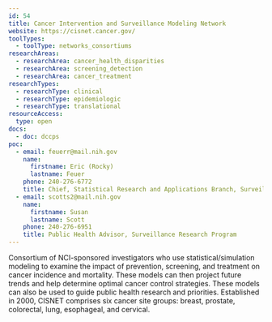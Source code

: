 ```yaml
---
id: 54
title: Cancer Intervention and Surveillance Modeling Network
website: https://cisnet.cancer.gov/
toolTypes:
  - toolType: networks_consortiums
researchAreas:
  - researchArea: cancer_health_disparities
  - researchArea: screening_detection
  - researchArea: cancer_treatment
researchTypes:
  - researchType: clinical
  - researchType: epidemiologic
  - researchType: translational
resourceAccess:
  type: open
docs:
  - doc: dccps
poc:
  - email: feuerr@mail.nih.gov
    name:
      firstname: Eric (Rocky)
      lastname: Feuer
    phone: 240-276-6772
    title: Chief, Statistical Research and Applications Branch, Surveillance Research Program
  - email: scotts2@mail.nih.gov
    name:
      firstname: Susan
      lastname: Scott
    phone: 240-276-6951
    title: Public Health Advisor, Surveillance Research Program
---
```

Consortium of NCI-sponsored investigators who use statistical/simulation modeling to examine the impact of prevention, screening, and treatment on cancer incidence and mortality. These models can then project future trends and help determine optimal cancer control strategies. These models can also be used to guide public health research and priorities. Established in 2000, CISNET comprises six cancer site groups:  breast, prostate, colorectal, lung, esophageal, and cervical.

